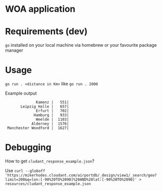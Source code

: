 WOA application
=

Requirements (dev)
=
`go` installed on your local machine via homebrew or your favourite package manager

Usage
== 
`go run . <distance in Km>`
like
`go run . 2000`

Example output
```
              Kamenz |   551|
       Leipzig Halle |   657|
              Erfurt |   702|
             Hamburg |   933|
              Weelde |  1103|
            Alderney |  1576|
 Manchester Woodford |  1627|
```

Debugging
==
How to get `cludant_response_example.json`? 

Use 
```curl --globoff  'https://mikerhodes.cloudant.com/airportdb/_design/view1/_search/geo?limit=200&q=lon:[-90%20TO%2090]%20AND%20lat:[-90%20TO%2090]' > resources/cludant_response_example.json```